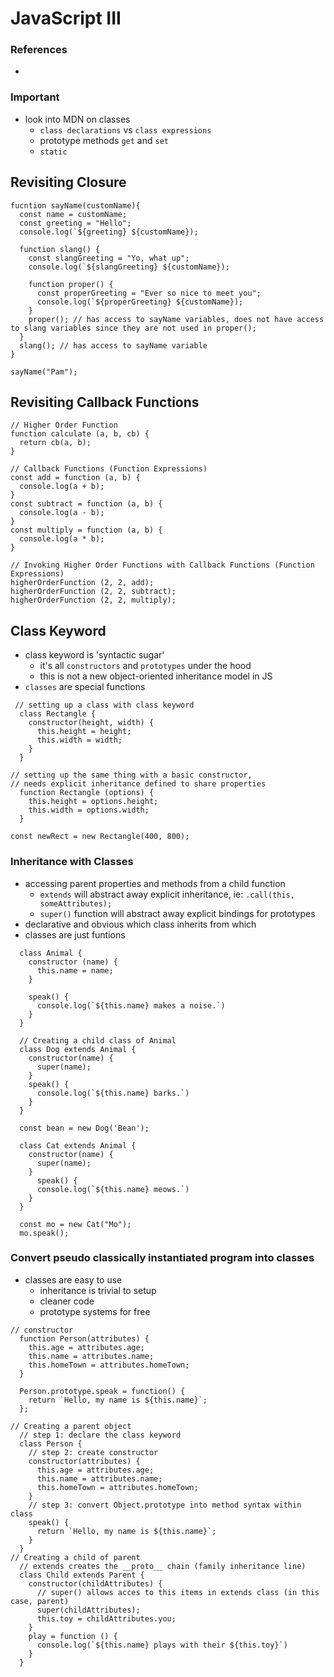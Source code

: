 # JavaScript III

### References

-

### Important

- look into MDN on classes
  - `class declarations` vs `class expressions`
  - prototype methods `get` and `set`
  - `static`

## Revisiting Closure

```
fucntion sayName(customName){
  const name = customName;
  const greeting = "Hello";
  console.log(`${greeting} ${customName});

  function slang() {
    const slangGreeting = "Yo, what up";
    console.log(`${slangGreeting} ${customName});

    function proper() {
      const properGreeting = "Ever so nice to meet you";
      console.log(`${properGreeting} ${customName});
    }
    proper(); // has access to sayName variables, does not have access to slang variables since they are not used in proper();
  }
  slang(); // has access to sayName variable
}

sayName("Pam");
```

## Revisiting Callback Functions

```
// Higher Order Function
function calculate (a, b, cb) {
  return cb(a, b);
}

// Callback Functions (Function Expressions)
const add = function (a, b) {
  console.log(a + b);
}
const subtract = function (a, b) {
  console.log(a - b);
}
const multiply = function (a, b) {
  console.log(a * b);
}

// Invoking Higher Order Functions with Callback Functions (Function Expressions)
higherOrderFunction (2, 2, add);
higherOrderFunction (2, 2, subtract);
higherOrderFunction (2, 2, multiply);

```

## Class Keyword

- class keyword is 'syntactic sugar'
  - it's all `constructors` and `prototypes` under the hood
  - this is not a new object-oriented inheritance model in JS
- `classes` are special functions

```
 // setting up a class with class keyword
  class Rectangle {
    constructor(height, width) {
      this.height = height;
      this.width = width;
    }
  }

// setting up the same thing with a basic constructor,
// needs explicit inheritance defined to share properties
  function Rectangle (options) {
    this.height = options.height;
    this.width = options.width;
  }

const newRect = new Rectangle(400, 800);
```

### Inheritance with Classes

- accessing parent properties and methods from a child function
  - `extends` will abstract away explicit inheritance, ie: `.call(this, someAttributes);`
  - `super()` function will abstract away explicit bindings for prototypes
- declarative and obvious which class inherits from which
- classes are just funtions

```
  class Animal {
    constructor (name) {
      this.name = name;
    }

    speak() {
      console.log(`${this.name} makes a noise.`)
    }
  }

  // Creating a child class of Animal
  class Dog extends Animal {
    constructor(name) {
      super(name);
    }
    speak() {
      console.log(`${this.name} barks.`)
    }
  }

  const bean = new Dog('Bean');

  class Cat extends Animal {
    constructor(name) {
      super(name);
    }
      speak() {
      console.log(`${this.name} meows.`)
    }
  }

  const mo = new Cat("Mo");
  mo.speak();

```

### Convert pseudo classically instantiated program into classes

- classes are easy to use
  - inheritance is trivial to setup
  - cleaner code
  - prototype systems for free

```
// constructor
  function Person(attributes) {
    this.age = attributes.age;
    this.name = attributes.name;
    this.homeTown = attributes.homeTown;
  }

  Person.prototype.speak = function() {
    return `Hello, my name is ${this.name}`;
  };

// Creating a parent object
  // step 1: declare the class keyword
  class Person {
    // step 2: create constructor
    constructor(attributes) {
      this.age = attributes.age;
      this.name = attributes.name;
      this.homeTown = attributes.homeTown;
    }
    // step 3: convert Object.prototype into method syntax within class
    speak() {
      return `Hello, my name is ${this.name}`;
    }
  }
// Creating a child of parent
  // extends creates the __proto__ chain (family inheritance line)
  class Child extends Parent {
    constructor(childAttributes) {
      // super() allows acces to this items in extends class (in this case, parent)
      super(childAttributes);
      this.toy = childAttributes.you;
    }
    play = function () {
      console.log(`${this.name} plays with their ${this.toy}`)
    }
  }


```
